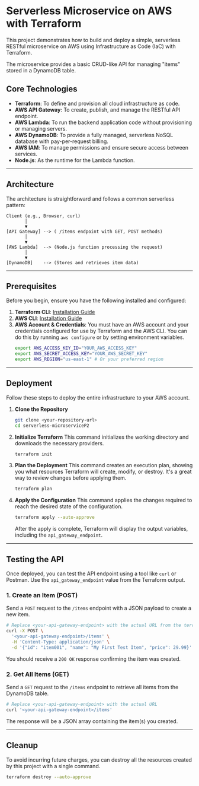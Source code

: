 # Serverless Microservice on AWS with Terraform

This project demonstrates how to build and deploy a simple, serverless RESTful microservice on AWS using Infrastructure as Code (IaC) with Terraform.

The microservice provides a basic CRUD-like API for managing "items" stored in a DynamoDB table.

## Core Technologies

*   **Terraform**: To define and provision all cloud infrastructure as code.
*   **AWS API Gateway**: To create, publish, and manage the RESTful API endpoint.
*   **AWS Lambda**: To run the backend application code without provisioning or managing servers.
*   **AWS DynamoDB**: To provide a fully managed, serverless NoSQL database with pay-per-request billing.
*   **AWS IAM**: To manage permissions and ensure secure access between services.
*   **Node.js**: As the runtime for the Lambda function.

---

## Architecture

The architecture is straightforward and follows a common serverless pattern:

```
Client (e.g., Browser, curl)
       │
       ▼
[API Gateway] --> ( /items endpoint with GET, POST methods)
       │
       ▼
[AWS Lambda]  --> (Node.js function processing the request)
       │
       ▼
[DynamoDB]    --> (Stores and retrieves item data)
```

---

## Prerequisites

Before you begin, ensure you have the following installed and configured:

1.  **Terraform CLI**: [Installation Guide](https://learn.hashicorp.com/tutorials/terraform/install-cli)
2.  **AWS CLI**: [Installation Guide](https://docs.aws.amazon.com/cli/latest/userguide/cli-chap-install.html)
3.  **AWS Account & Credentials**: You must have an AWS account and your credentials configured for use by Terraform and the AWS CLI. You can do this by running `aws configure` or by setting environment variables.
    ```sh
    export AWS_ACCESS_KEY_ID="YOUR_AWS_ACCESS_KEY"
    export AWS_SECRET_ACCESS_KEY="YOUR_AWS_SECRET_KEY"
    export AWS_REGION="us-east-1" # Or your preferred region
    ```

---

## Deployment

Follow these steps to deploy the entire infrastructure to your AWS account.

1.  **Clone the Repository**
    ```sh
    git clone <your-repository-url>
    cd serverless-microserviceP2
    ```

2.  **Initialize Terraform**
    This command initializes the working directory and downloads the necessary providers.
    ```sh
    terraform init
    ```

3.  **Plan the Deployment**
    This command creates an execution plan, showing you what resources Terraform will create, modify, or destroy. It's a great way to review changes before applying them.
    ```sh
    terraform plan
    ```

4.  **Apply the Configuration**
    This command applies the changes required to reach the desired state of the configuration.
    ```sh
    terraform apply --auto-approve
    ```
    After the apply is complete, Terraform will display the output variables, including the `api_gateway_endpoint`.

---

## Testing the API

Once deployed, you can test the API endpoint using a tool like `curl` or Postman. Use the `api_gateway_endpoint` value from the Terraform output.

### 1. Create an Item (POST)

Send a `POST` request to the `/items` endpoint with a JSON payload to create a new item.

```sh
# Replace <your-api-gateway-endpoint> with the actual URL from the terraform output
curl -X POST \
  '<your-api-gateway-endpoint>/items' \
  -H 'Content-Type: application/json' \
  -d '{"id": "item001", "name": "My First Test Item", "price": 29.99}'
```

You should receive a `200 OK` response confirming the item was created.

### 2. Get All Items (GET)

Send a `GET` request to the `/items` endpoint to retrieve all items from the DynamoDB table.

```sh
# Replace <your-api-gateway-endpoint> with the actual URL
curl '<your-api-gateway-endpoint>/items'
```

The response will be a JSON array containing the item(s) you created.

---

## Cleanup

To avoid incurring future charges, you can destroy all the resources created by this project with a single command.

```sh
terraform destroy --auto-approve
```